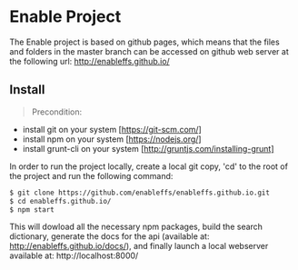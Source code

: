 # Enable Project

The Enable project is based on github pages, which means that the files and folders in the master branch can be accessed on github web server at the following url:
http://enableffs.github.io/


## Install

> Precondition: 
- install git on your system [https://git-scm.com/]
- install npm on your system [https://nodejs.org/]
- install grunt-cli on your system [http://gruntjs.com/installing-grunt]

In order to run the project locally, create a local git copy, 'cd' to the root of the project and run the following command: 

```sh
$ git clone https://github.com/enableffs/enableffs.github.io.git
$ cd enableffs.github.io/
$ npm start
```

This will dowload all the necessary npm packages, build the search dictionary, generate the docs for the api (available at: http://enableffs.github.io/docs/), and finally launch a local webserver available at: http://localhost:8000/

